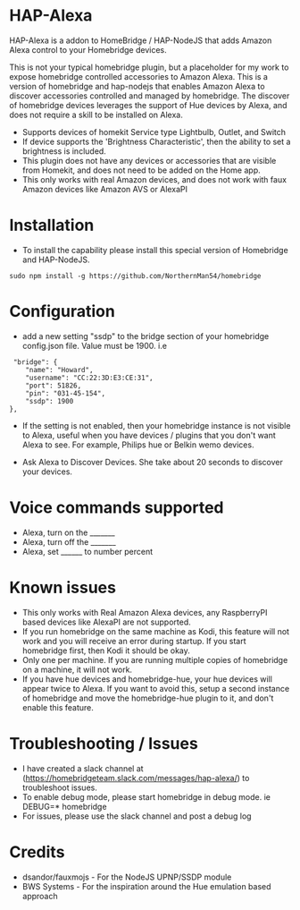 
# HAP-Alexa

HAP-Alexa is a addon to HomeBridge / HAP-NodeJS that adds Amazon Alexa control to your Homebridge devices.

This is not your typical homebridge plugin, but a placeholder for my work to expose
homebridge controlled accessories to Amazon Alexa. This is a version of homebridge and hap-nodejs that enables
Amazon Alexa to discover accessories controlled and managed by homebridge. The discover of homebridge devices
leverages the support of Hue devices by Alexa, and does not require a skill to be installed on Alexa.

* Supports devices of homekit Service type Lightbulb, Outlet, and Switch
* If device supports the 'Brightness Characteristic', then the ability to set a
brightness is included.
* This plugin does not have any devices or accessories that are visible from Homekit,
and does not need to be added on the Home app.
* This only works with real Amazon devices, and does not work with faux Amazon devices like Amazon AVS or AlexaPI

# Installation

* To install the capability please install this special version of Homebridge and HAP-NodeJS.

```
sudo npm install -g https://github.com/NorthernMan54/homebridge
```

# Configuration

* add a new setting "ssdp" to the bridge section of your homebridge config.json file. Value must be 1900. i.e

```
 "bridge": {
    "name": "Howard",
    "username": "CC:22:3D:E3:CE:31",
    "port": 51826,
    "pin": "031-45-154",
    "ssdp": 1900
},
```
* If the setting is not enabled, then your homebridge instance is not visible to Alexa,  useful when you have devices / plugins that you don't want Alexa to see.  For example, Philips hue or Belkin wemo devices.

* Ask Alexa to Discover Devices.  She take about 20 seconds to discover your devices.

# Voice commands supported

* Alexa, turn on the _______
* Alexa, turn off the _______
* Alexa, set ______ to number percent

# Known issues

* This only works with Real Amazon Alexa devices, any RaspberryPI based devices like AlexaPI are not supported.
* If you run homebridge on the same machine as Kodi, this feature will not work and you will receive an error during startup. If you start homebridge first, then Kodi it should be okay.
* Only one per machine. If you are running multiple copies of homebridge on a machine, it will not work.
* If you have hue devices and homebridge-hue, your hue devices will appear twice to Alexa.  If you want to avoid this, setup a second instance of homebridge and move the homebridge-hue plugin to it, and don't enable this feature.

# Troubleshooting / Issues

* I have created a slack channel at (https://homebridgeteam.slack.com/messages/hap-alexa/) to troubleshoot issues.
* To enable debug mode, please start homebridge in debug mode. ie
  DEBUG=* homebridge
* For issues, please use the slack channel and post a debug log

# Credits

* dsandor/fauxmojs - For the NodeJS UPNP/SSDP module
* BWS Systems - For the inspiration around the Hue emulation based approach
